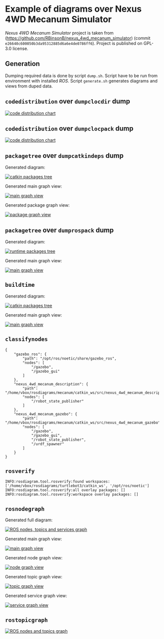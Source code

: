 # Example of diagrams over Nexus 4WD Mecanum Simulator

*Nexus 4WD Mecanum Simulator* project is taken from (https://github.com/RBinsonB/nexus_4wd_mecanum_simulator) (commit `e26640c600050b3da95312885d6a6e4de0786ff6`).
Project is published on GPL-3.0 license.


## Generation

Dumping required data is done by script `dump.sh`. Script have to be run from environment with installed *ROS*.
Script `generate.sh` generates diagrams and views from duped data.


## `codedistribution` over `dumpclocdir` dump

[![code distribution chart](out/codedistribution_src-small.png "code distribution chart")](out/codedistribution_src.png)


## `codedistribution` over `dumpclocpack` dump

[![code distribution chart](out/general/clockpackview/graph-small.png "code distribution chart")](out/general/clockpackview/graph.png)


## `packagetree` over `dumpcatkindeps` dump

Generated diagram:

[![catkin packages tree](out/catkintree/full_graph-small.png "catkin packages tree")](out/catkintree/full_graph.png)

Generated main graph view:

[![main graph view](out/catkintree/main-page-small.png "main graph view")](out/catkintree/main-page.png)

Generated package graph view:

[![package graph view](out/catkintree/node-page-small.png "package graph view")](out/catkintree/node-page.png)


## `packagetree` over `dumprospack` dump

Generated diagram:

[![runtime packages tree](out/general/packageview/full_graph-small.png "runtime packages tree")](out/general/packageview/full_graph.png)

Generated main graph view:

[![main graph view](out/general/packageview-main-page-small.png "main graph view")](out/general/packageview-main-page.png)


## `buildtime`

Generated diagram:

[![catkin packages tree](out/catkinschedule/schedule-small.png "catkin packages tree")](out/catkinschedule/schedule.png)

Generated main graph view:

[![main graph view](out/catkinschedule/main-page-small.png "main graph view")](out/catkinschedule/main-page.png)


## `classifynodes`

```
{
    "gazebo_ros": {
        "path": "/opt/ros/noetic/share/gazebo_ros",
        "nodes": [
            "/gazebo",
            "/gazebo_gui"
        ]
    },
    "nexus_4wd_mecanum_description": {
        "path": "/home/vbox/rosdiagrams/mecanum/catkin_ws/src/nexus_4wd_mecanum_description",
        "nodes": [
            "/robot_state_publisher"
        ]
    },
    "nexus_4wd_mecanum_gazebo": {
        "path": "/home/vbox/rosdiagrams/mecanum/catkin_ws/src/nexus_4wd_mecanum_gazebo",
        "nodes": [
            "/gazebo",
            "/gazebo_gui",
            "/robot_state_publisher",
            "/urdf_spawner"
        ]
    }
}

```


## `rosverify`

```
INFO:rosdiagram.tool.rosverify:found workspaces: ['/home/vbox/rosdiagrams/turtlebot3/catkin_ws', '/opt/ros/noetic']
INFO:rosdiagram.tool.rosverify:all overlay packages: []
INFO:rosdiagram.tool.rosverify:workspace overlay packages: []

```


## `rosnodegraph`

Generated full diagram:

[![ROS nodes, topics and services graph](out/nodetree/whole_graph-small.png "ROS nodes, topics and services graph")](out/nodetree/whole_graph.png)

Generated main graph view:

[![main graph view](out/general/nodeview-main-page-small.png "main graph view")](out/general/nodeview-main-page.png)

Generated node graph view:

[![node graph view](out/general/nodeview-node-page-small.png "node graph view")](out/general/nodeview-node-page.png)

Generated topic graph view:

[![topic graph view](out/general/nodeview-topic-page-small.png "topic graph view")](out/general/nodeview-topic-page.png)

Generated service graph view:

[![service graph view](out/general/nodeview-service-page-small.png "service graph view")](out/general/nodeview-service-page.png)


## `rostopicgraph`

[![ROS nodes and topics graph](out/topictree/graph-small.png "ROS nodes and topics graph")](out/topictree/graph.png)
